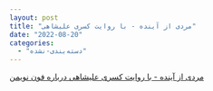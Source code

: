 ```yaml
---
layout: post
title: "مردی از آینده - با روایت کسری علیشاهی"
date: "2022-08-20"
categories: 
  - "دسته‌بندی-نشده"
---
```


[مردی از آینده - با روایت کسری علیشاهی درباره فون نویمن](https://castbox.fm/episode/%D9%85%D8%B1%D8%AF%DB%8C-%D8%A7%D8%B2-%D8%A2%DB%8C%D9%86%D8%AF%D9%87---%D8%A8%D8%A7-%D8%B1%D9%88%D8%A7%DB%8C%D8%AA-%DA%A9%D8%B3%D8%B1%DB%8C-%D8%B9%D9%84%DB%8C%D8%B4%D8%A7%D9%87%DB%8C-id4584326-id522853734?country=us)
